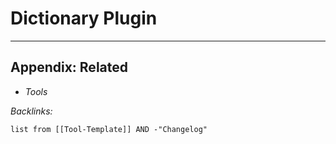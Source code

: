 # Dictionary Plugin

---

## Appendix: Related

* *Tools*

*Backlinks:*

````dataview
list from [[Tool-Template]] AND -"Changelog"
````
